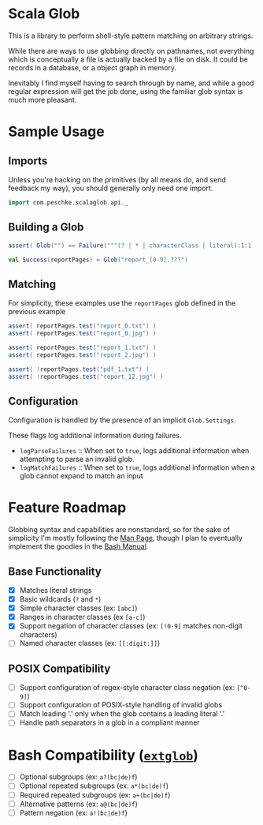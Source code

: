 Scala Glob
==========

This is a library to perform shell-style pattern matching on arbitrary strings.

While there are ways to use globbing directly on pathnames, not everything which
is conceptually a file is actually backed by a file on disk. It could be records
in a database, or a object graph in memory.

Inevitably I find myself having to search through by name, and while a good
regular expression will get the job done, using the familiar glob syntax is much
more pleasant.

Sample Usage
============

Imports
-------
Unless you're hacking on the primitives (by all means do, and send feedback my
way), you should generally only need one import.

```scala
import com.peschke.scalaglob.api._
```

Building a Glob
---------------
```scala
assert( Glob("") == Failure("""(? | * | characterClass | literal):1:1 ...""""") )

val Success(reportPages) = Glob("report_[0-9].???")
```

Matching 
--------
For simplicity, these examples use the `reportPages` glob defined in the previous example
```scala
assert( reportPages.test("report_0.txt") )
assert( reportPages.test("report_0.jpg") )

assert( reportPages.test("report_1.txt") )
assert( reportPages.test("report_2.jpg") )

assert( !reportPages.test("pdf_1.txt") )
assert( !reportPages.test("report_12.jpg") )
```

Configuration
-------------
Configuration is handled by the presence of an implicit `Glob.Settings`.

These flags log additional information during failures.
- `logParseFailures` :: When set to `true`, logs additional information when
  attempting to parse an invalid glob.
- `logMatchFailures` :: When set to `true`, logs additional information when
  a glob cannot expand to match an input

Feature Roadmap
===============

Globbing syntax and capabilities are nonstandard, so for the sake of simplicity
I'm mostly following the [Man Page](http://man7.org/linux/man-pages/man7/glob.7.html),
though I plan to eventually implement the goodies in the [Bash Manual](https://www.gnu.org/software/bash/manual/html_node/Pattern-Matching.html).

Base Functionality
------------------
- [x] Matches literal strings
- [x] Basic wildcards (`?` and `*`)
- [X] Simple character classes (ex: `[abc]`)
- [X] Ranges in character classes (ex `[a-c]`)
- [X] Support negation of character classes (ex: `[!0-9]` matches non-digit characters)
- [ ] Named character classes (ex: `[[:digit:]]`)

POSIX Compatibility
-------------------
- [ ] Support configuration of regex-style character class negation (ex: `[^0-9]`)
- [ ] Support configuration of POSIX-style handling of invalid globs
- [ ] Match leading '.' only when the glob contains a leading literal '.'
- [ ] Handle path separators in a glob in a compliant manner

Bash Compatibility ([`extglob`](http://www.linuxjournal.com/content/bash-extended-globbing))
==================
- [ ] Optional subgroups (ex: `a?(bc|de)f`)
- [ ] Optional repeated subgroups (ex: `a*(bc|de)f`)
- [ ] Required repeated subgroups (ex: `a+(bc|de)f`)
- [ ] Alternative patterns (ex: `a@(bc|de)f`)
- [ ] Pattern negation (ex: `a!(bc|de)f`)
